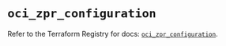 # `oci_zpr_configuration`

Refer to the Terraform Registry for docs: [`oci_zpr_configuration`](https://registry.terraform.io/providers/oracle/oci/6.18.0/docs/resources/zpr_configuration).
